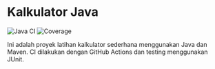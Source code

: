# Kalkulator Java

![Java CI](https://github.com/RizkyArgo/kalkulator/actions/workflows/ci.yml/badge.svg)
![Coverage](https://img.shields.io/badge/coverage-82%25-brightgreen)

Ini adalah proyek latihan kalkulator sederhana menggunakan Java dan Maven. CI dilakukan dengan GitHub Actions dan testing menggunakan JUnit.
